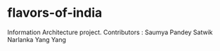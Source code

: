 # flavors-of-india
Information Architecture project.
Contributors : 
Saumya Pandey
Satwik Narlanka 
Yang Yang 


